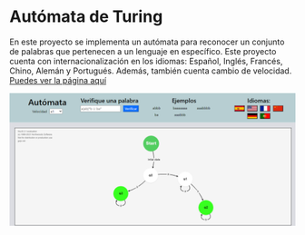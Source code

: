 
# Autómata de Turing
En este proyecto se implementa un autómata para reconocer un conjunto de palabras que pertenecen a un lenguaje en específico. Este proyecto cuenta con internacionalización en los idiomas: Español, Inglés, Francés, Chino, Alemán y Portugués. Además, también cuenta cambio de velocidad. [Puedes ver la página aquí]([https://github.com/Jesusdrp09/Aut-mata](https://jesusdrp09.github.io/Aut-mata/))

![Autómata](https://github.com/Jesusdrp09/Aut-mata/blob/master/img/Automata.png)
